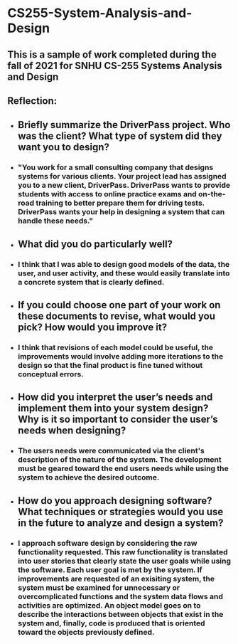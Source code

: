 # CS255-System-Analysis-and-Design
## This is a sample of work completed during the fall of 2021 for SNHU CS-255 Systems Analysis and Design
## Reflection:
* ## Briefly summarize the DriverPass project. Who was the client? What type of system did they want you to design?
* ### "You work for a small consulting company that designs systems for various clients. Your project lead has assigned you to a new client, DriverPass. DriverPass wants to provide students with access to online practice exams and on-the-road training to better prepare them for driving tests. DriverPass wants your help in designing a system that can handle these needs."
* ## What did you do particularly well?
* ### I think that I was able to design good models of the data, the user, and user activity, and these would easily translate into a concrete system that is clearly defined.
* ## If you could choose one part of your work on these documents to revise, what would you pick? How would you improve it?
* ### I think that revisions of each model could be useful, the improvements would involve adding more iterations to the design so that the final product is fine tuned without conceptual errors.
* ## How did you interpret the user’s needs and implement them into your system design? Why is it so important to consider the user’s needs when designing?
* ### The users needs were communicated via the client's description of the nature of the system. The development must be geared toward the end users needs while using the system to achieve the desired outcome.
* ## How do you approach designing software? What techniques or strategies would you use in the future to analyze and design a system?
* ### I approach software design by considering the raw functionality requested. This raw functionality is translated into user stories that clearly state the user goals while using the software. Each user goal is met by the system. If improvements are requested of an exisiting system, the system must be examined for unnecessary or overcomplicated functions and the system data flows and activities are optimized. An object model goes on to describe the interactions between objects that exist in the system and, finally, code is produced that is oriented toward the objects previously defined.  
